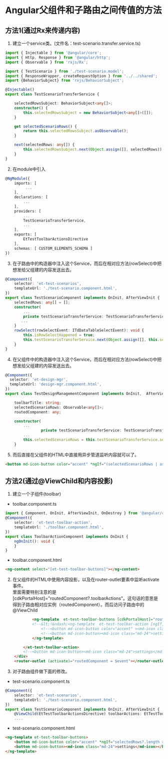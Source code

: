 # Angular父组件和子路由之间传值的方法
## 方法1(通过Rx来传递内容)

1. 建立一个service类。(文件名：test-scenario.transfer.service.ts)

```typescript
import { Injectable } from '@angular/core';
import { Http, Response } from '@angular/http';
import { Observable } from 'rxjs/Rx';

import { TestScenario } from './test-scenario.model';
import { ResponseWrapper, createRequestOption } from '../../shared';
import {BehaviorSubject} from 'rxjs/BehaviorSubject';

@Injectable()
export class TestScenarioTransferService {

    selectedRowsSubject: BehaviorSubject<any[]>;
    constructor() {
        this.selectedRowsSubject = new BehaviorSubject<any[]>([]);
    }

    get selectedScenarioRows() {
        return this.selectedRowsSubject.asObservable();
    }

    next(selectedRows: any[]) {
        this.selectedRowsSubject.next(Object.assign([], selectedRows));
    }
}
```

2. 在module中引入
```typescript
@NgModule({
    imports: [
         ...
    ],
    declarations: [
        ...
    ],
    providers: [
        ...
        TestScenarioTransferService,
        ...
    ],
    exports: [
        EtTestToolbarActionsDirective
    ],
    schemas: [ CUSTOM_ELEMENTS_SCHEMA ]
})
```

3. 在子路由中的构造器中注入这个Service，而后在相对应方法(rowSelect)中把想发给父组建的内容发送出去。
```typescript
@Component({
    selector: 'et-test-scenarios',
    templateUrl: './test-scenario.component.html',
})
export class TestScenarioComponent implements OnInit, AfterViewInit {
    selectedRows: any[] = [];
    constructor(
        ...
        private testScenarioTransferService: TestScenarioTransferService) {
       ...
    }
    rowSelect(rowSelectEvent: ITdDataTableSelectEvent): void {
        this.isRowSelectHappened = true;
        this.testScenarioTransferService.next(Object.assign([], this.selectedRows));
    }   
}
```

4. 在父组件中的构造器中注入这个Service，而后在相对应方法(rowSelect)中把想发给父组建的内容发送出去。
```typescript
@Component({
  selector: 'et-design-mgr',
  templateUrl: 'design-mgr.component.html',
})
export class TestDesignManagementComponent implements OnInit,  AfterViewInit {

    toolbarTitle: string;
    selectedScenarioRows: Observable<any[]>;
    routedComponent: any;

    constructor(
        ...
                private testScenarioTransferService: TestScenarioTransferService) {
        ...
        this.selectedScenarioRows = this.testScenarioTransferService.selectedScenarioRows;
    }
```

5. 而后直接在父组件的HTML中直接用异步管道监听内容就可以了。
```html
<button md-icon-button color="accent" *ngIf="(selectedScenarioRows | async)?.length >0"><md-icon class="md-24">play_circle_filled</md-icon></button>
```

## 方法2(通过@ViewChild和内容投影)
1. 建立一个子组件(toolbar)

* toolbar.component.ts
```typescript
import { Component, OnInit, AfterViewInit, OnDestroy } from '@angular/core';
@Component({
    selector: 'et-test-toolbar-action',
    templateUrl: './toolbar.component.html',
})
export class ToolbarActionComponent implements OnInit {
    ngOnInit(): void {
    }
}
```
* toolbar.component.html
```html
<ng-content select="[et-test-toolbar-buttons]"></ng-content>
```

2. 在父组件的HTML中使用内容投影，以及在router-outlet要素中监听activate事件。  
  里面需要特别注意的是[cdkPortalHost]="routedComponent?.toolbarActions"。这句话的意思是
  得到子路由相对应实例（routedComponent）。而后访问子路由中的@ViewChild
```html
            <ng-template  et-test-toolbar-buttons [cdkPortalHost]="routedComponent?.toolbarActions">
            <!--&lt;!&ndash;<ng-template  et-test-toolbar-action [ngIf]="true">&ndash;&gt;-->
                <!--<button md-icon-button color="accent" ><md-icon class="md-24">play_circle_filled</md-icon></button>-->
                <!--<button md-icon-button><md-icon class="md-24">settings</md-icon></button>-->
            </ng-template>

        </et-test-toolbar-action>
        <!--<button md-icon-button><md-icon class="md-24">settings</md-icon></button>-->
    </div>
    <router-outlet (activate)="routedComponent = $event"></router-outlet>
```

3. 对子路由组件做下面的修改。

* test-scenario.component.ts
```typescript
@Component({
    selector: 'et-test-scenarios',
    templateUrl: './test-scenario.component.html',
})
export class TestScenarioComponent implements OnInit, AfterViewInit {
    @ViewChild(EtTestToolbarActionsDirective) toolbarActions: EtTestToolbarActionsDirective;
    ....
```

* test-scenario.component.html
```html
<ng-template et-test-toolbar-buttons>
    <button md-icon-button color="accent" *ngIf="selectedRows?.length >0"><md-icon class="md-24">play_circle_filled</md-icon></button>
    <button md-icon-button><md-icon class="md-24">settings</md-icon></button>
</ng-template>
```